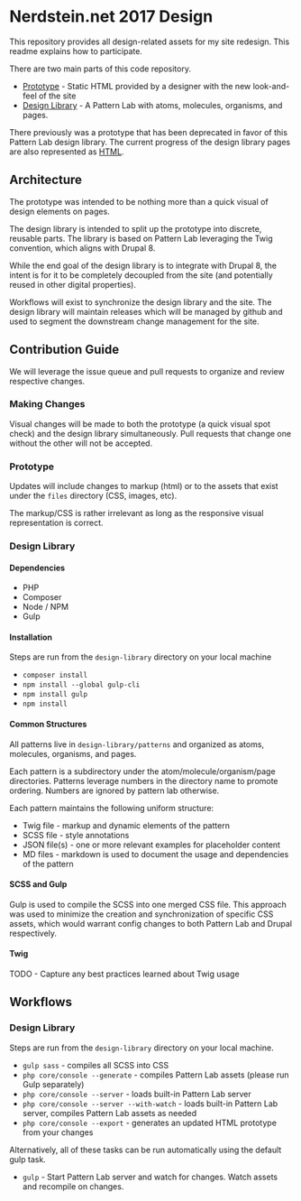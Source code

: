# Nerdstein.net 2017 Design

This repository provides all design-related assets for my site redesign. This readme explains how 
to participate.

There are two main parts of this code repository. 

* [Prototype](prototype) - Static HTML provided by a designer with the new look-and-feel of the site
* [Design Library](design-library) - A Pattern Lab with atoms, molecules, organisms, and pages.

There previously was a prototype that has been deprecated in favor of this Pattern Lab design library. The current progress of the design library pages are also represented as [HTML](http://htmlpreview.github.io/?https://raw.githubusercontent.com/nerdstein/nerdstein-design-library/master/html/patterns/04-pages-01-one-sidebar-one-sidebar/04-pages-01-one-sidebar-one-sidebar.html).

## Architecture

The prototype was intended to be nothing more than a quick visual of design elements on pages.

The design library is intended to split up the prototype into discrete, reusable parts. The library 
is based on Pattern Lab leveraging the Twig convention, which aligns with Drupal 8. 

While the end goal of the design library is to integrate with Drupal 8, the intent is for it to be 
completely decoupled from the site (and potentially reused in other digital properties). 

Workflows will exist to synchronize the design library and the site. The design library will maintain 
releases which will be managed by github and used to segment the downstream change management for the site. 


## Contribution Guide

We will leverage the issue queue and pull requests to organize and review respective changes.

### Making Changes

Visual changes will be made to both the prototype (a quick visual spot check) and the design library 
simultaneously. Pull requests that change one without the other will not be accepted.

### Prototype

Updates will include changes to markup (html) or to the assets that exist under the `files` directory 
(CSS, images, etc).

The markup/CSS is rather irrelevant as long as the responsive visual representation is correct.

### Design Library

#### Dependencies

* PHP
* Composer
* Node / NPM
* Gulp

#### Installation

Steps are run from the `design-library` directory on your local machine

* `composer install`
* `npm install --global gulp-cli`
* `npm install gulp`
* `npm install`

#### Common Structures

All patterns live in `design-library/patterns` and organized as atoms, molecules, organisms, and pages.

Each pattern is a subdirectory under the atom/molecule/organism/page directories. Patterns leverage numbers 
in the directory name to promote ordering. Numbers are ignored by pattern lab otherwise.

Each pattern maintains the following uniform structure:

* Twig file - markup and dynamic elements of the pattern
* SCSS file - style annotations
* JSON file(s) - one or more relevant examples for placeholder content
* MD files - markdown is used to document the usage and dependencies of the pattern


#### SCSS and Gulp

Gulp is used to compile the SCSS into one merged CSS file. This approach was used to minimize 
the creation and synchronization of specific CSS assets, which would warrant config changes to 
both Pattern Lab and Drupal respectively.

#### Twig

TODO - Capture any best practices learned about Twig usage


## Workflows

### Design Library

Steps are run from the `design-library` directory on your local machine.

* `gulp sass` - compiles all SCSS into CSS
* `php core/console --generate` - compiles Pattern Lab assets (please run Gulp separately)
* `php core/console --server` - loads built-in Pattern Lab server
* `php core/console --server --with-watch` - loads built-in Pattern Lab server, compiles Pattern Lab assets as needed
* `php core/console --export` - generates an updated HTML prototype from your changes

Alternatively, all of these tasks can be run automatically using the default gulp task.
 
* `gulp` - Start Pattern Lab server and watch for changes. Watch assets and recompile on changes.

